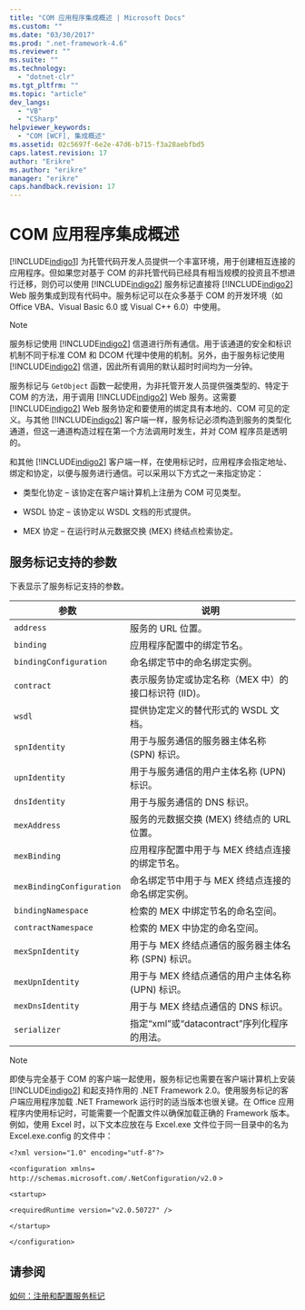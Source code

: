 ```yaml
---
title: "COM 应用程序集成概述 | Microsoft Docs"
ms.custom: ""
ms.date: "03/30/2017"
ms.prod: ".net-framework-4.6"
ms.reviewer: ""
ms.suite: ""
ms.technology: 
  - "dotnet-clr"
ms.tgt_pltfrm: ""
ms.topic: "article"
dev_langs: 
  - "VB"
  - "CSharp"
helpviewer_keywords: 
  - "COM [WCF], 集成概述"
ms.assetid: 02c5697f-6e2e-47d6-b715-f3a28aebfbd5
caps.latest.revision: 17
author: "Erikre"
ms.author: "erikre"
manager: "erikre"
caps.handback.revision: 17
---
```

# COM 应用程序集成概述
[!INCLUDE[indigo1](../../../../includes/indigo1-md.md)] 为托管代码开发人员提供一个丰富环境，用于创建相互连接的应用程序。但如果您对基于 COM 的非托管代码已经具有相当规模的投资且不想进行迁移，则仍可以使用 [!INCLUDE[indigo2](../../../../includes/indigo2-md.md)] 服务标记直接将 [!INCLUDE[indigo2](../../../../includes/indigo2-md.md)] Web 服务集成到现有代码中。服务标记可以在众多基于 COM 的开发环境（如 Office VBA、Visual Basic 6.0 或 Visual C\+\+ 6.0）中使用。  
  
> [!NOTE]
>  服务标记使用 [!INCLUDE[indigo2](../../../../includes/indigo2-md.md)] 信道进行所有通信。用于该通道的安全和标识机制不同于标准 COM 和 DCOM 代理中使用的机制。另外，由于服务标记使用 [!INCLUDE[indigo2](../../../../includes/indigo2-md.md)] 信道，因此所有调用的默认超时时间均为一分钟。  
  
 服务标记与 `GetObject` 函数一起使用，为非托管开发人员提供强类型的、特定于 COM 的方法，用于调用 [!INCLUDE[indigo2](../../../../includes/indigo2-md.md)] Web 服务。这需要 [!INCLUDE[indigo2](../../../../includes/indigo2-md.md)] Web 服务协定和要使用的绑定具有本地的、COM 可见的定义。与其他 [!INCLUDE[indigo2](../../../../includes/indigo2-md.md)] 客户端一样，服务标记必须构造到服务的类型化通道，但这一通道构造过程在第一个方法调用时发生，并对 COM 程序员是透明的。  
  
 和其他 [!INCLUDE[indigo2](../../../../includes/indigo2-md.md)] 客户端一样，在使用标记时，应用程序会指定地址、绑定和协定，以便与服务进行通信。可以采用以下方式之一来指定协定：  
  
-   类型化协定 – 该协定在客户端计算机上注册为 COM 可见类型。  
  
-   WSDL 协定 – 该协定以 WSDL 文档的形式提供。  
  
-   MEX 协定 – 在运行时从元数据交换 \(MEX\) 终结点检索协定。  
  
## 服务标记支持的参数  
 下表显示了服务标记支持的参数。  
  
|参数|说明|  
|--------|--------|  
|`address`|服务的 URL 位置。|  
|`binding`|应用程序配置中的绑定节名。|  
|`bindingConfiguration`|命名绑定节中的命名绑定实例。|  
|`contract`|表示服务协定或协定名称（MEX 中）的接口标识符 \(IID\)。|  
|`wsdl`|提供协定定义的替代形式的 WSDL 文档。|  
|`spnIdentity`|用于与服务通信的服务器主体名称 \(SPN\) 标识。|  
|`upnIdentity`|用于与服务通信的用户主体名称 \(UPN\) 标识。|  
|`dnsIdentity`|用于与服务通信的 DNS 标识。|  
|`mexAddress`|服务的元数据交换 \(MEX\) 终结点的 URL 位置。|  
|`mexBinding`|应用程序配置中用于与 MEX 终结点连接的绑定节名。|  
|`mexBindingConfiguration`|命名绑定节中用于与 MEX 终结点连接的命名绑定实例。|  
|`bindingNamespace`|检索的 MEX 中绑定节名的命名空间。|  
|`contractNamespace`|检索的 MEX 中协定的命名空间。|  
|`mexSpnIdentity`|用于与 MEX 终结点通信的服务器主体名称 \(SPN\) 标识。|  
|`mexUpnIdentity`|用于与 MEX 终结点通信的用户主体名称 \(UPN\) 标识。|  
|`mexDnsIdentity`|用于与 MEX 终结点通信的 DNS 标识。|  
|`serializer`|指定“xml”或“datacontract”序列化程序的用法。|  
  
> [!NOTE]
>  即使与完全基于 COM 的客户端一起使用，服务标记也需要在客户端计算机上安装 [!INCLUDE[indigo2](../../../../includes/indigo2-md.md)] 和起支持作用的 .NET Framework 2.0。使用服务标记的客户端应用程序加载 .NET Framework 运行时的适当版本也很关键。在 Office 应用程序内使用标记时，可能需要一个配置文件以确保加载正确的 Framework 版本。例如，使用 Excel 时，以下文本应放在与 Excel.exe 文件位于同一目录中的名为 Excel.exe.config 的文件中：  
>   
>  `<?xml version="1.0" encoding="utf-8"?>`  
>   
>  `<configuration xmlns=` `http://schemas.microsoft.com/.NetConfiguration/v2.0` `>`  
>   
>  `<startup>`  
>   
>  `<requiredRuntime version="v2.0.50727" />`  
>   
>  `</startup>`  
>   
>  `</configuration>`  
  
## 请参阅  
 [如何：注册和配置服务标记](../../../../docs/framework/wcf/feature-details/how-to-register-and-configure-a-service-moniker.md)